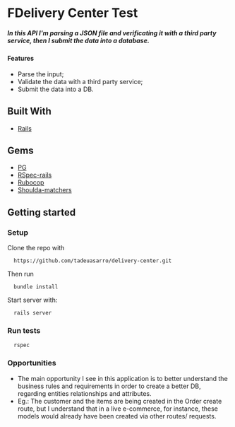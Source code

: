 # FDelivery Center Test

##### In this API I'm parsing a JSON file and verificating it with a third party service, then I submit the data into a database.

#### Features
- Parse the input;
- Validate the data with a third party service;
- Submit the data into a DB.

## Built With
- [Rails](https://rubyonrails.org/)

## Gems
- [PG](https://rubygems.org/gems/pg)
- [RSpec-rails](https://rubygems.org/gems/rspec-rails)
- [Rubocop](https://rubygems.org/gems/rubocop)
- [Shoulda-matchers](https://rubygems.org/gems/shoulda-matchers)

## Getting started

### Setup

Clone the repo with

```
  https://github.com/tadeuasarro/delivery-center.git
```

Then run

```
  bundle install
```

Start server with:

```
  rails server
```

### Run tests

```
  rspec
```

### Opportunities
- The main opportunity I see in this application is to better understand the business rules and requirements in order to create a better DB, regarding entities relationships and attributes.
- Eg.: The customer and the items are being created in the Order create route, but I understand that in a live e-commerce, for instance, these models would already have been created via other routes/ requests.